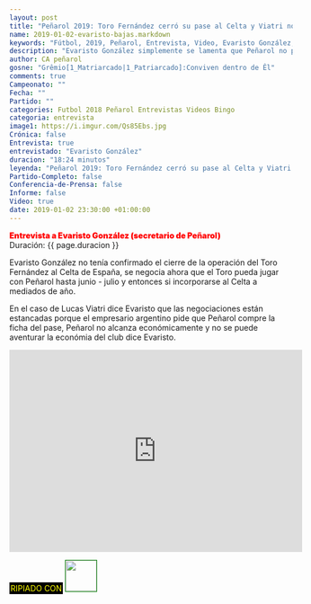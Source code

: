 ```yaml
---
layout: post
title: "Peñarol 2019: Toro Fernández cerró su pase al Celta y Viatri no hay plata habla Evaristo González"
name: 2019-01-02-evaristo-bajas.markdown
keywords: "Fútbol, 2019, Peñarol, Entrevista, Video, Evaristo González, bajas, Toro Fernández, Lucas Viatri"
description: "Evaristo González simplemente se lamenta que Peñarol no puede competir en el terreno económico con los clubes más poderosos sin embargo asegura que los puestos de las bajas en Peñarol van a ser cubiertos, el plantel viajó a Miami 2019-01-02"
author: CA peñarol
gosne: "Grêmio[1_Matriarcado|1_Patriarcado]:Conviven dentro de Êl"
comments: true
Campeonato: ""
Fecha: ""
Partido: ""
categories: Futbol 2018 Peñarol Entrevistas Videos Bingo
categoria: entrevista
image1: https://i.imgur.com/Qs85Ebs.jpg
Crónica: false
Entrevista: true
entrevistado: "Evaristo González"
duracion: "18:24 minutos"
leyenda: "Peñarol 2019: Toro Fernández cerró su pase al Celta y Viatri no hay plata habla Evaristo González"
Partido-Completo: false
Conferencia-de-Prensa: false
Informe: false
Video: true
date: 2019-01-02 23:30:00 +01:00:00
---
```


<span style="color:red;font-weight:900">Entrevista a Evaristo González (secretario de Peñarol)</span><br>
<span>Duración: {{ page.duracion }}</span><br>

Evaristo González no tenía confirmado el cierre de la operación del Toro Fernández al Celta de España, se negocia ahora que el Toro pueda jugar con Peñarol hasta junio - julio y entonces si incorporarse al Celta a mediados de año.

En el caso de Lucas Viatri dice Evaristo que las negociaciones están estancadas porque el empresario argentino pide que Peñarol compre la ficha del pase, Peñarol no alcanza económicamente y no se puede aventurar la económia del club dice Evaristo.

<iframe width="521" height="360" src="https://www.youtube.com/embed/miCMo7Xnddg" frameborder="0" allow="accelerometer; autoplay; encrypted-media; gyroscope; picture-in-picture" allowfullscreen></iframe>

<br>

<span style="color:yellow;background:black;padding:2px;">RIPIADO CON</span> <a href="http://ffmpeg.org"><img src="{{ site.url }}/images/ffmpeg.png" width="55px" style="border:1px solid green;"></a>
